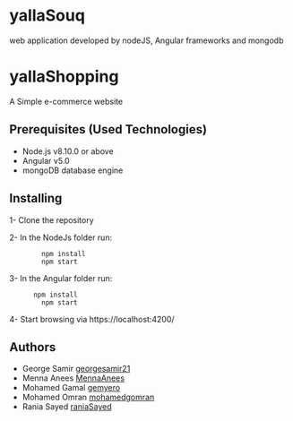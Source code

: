 # yallaSouq
web application developed by nodeJS, Angular frameworks and mongodb 

# yallaShopping

A Simple e-commerce website

## Prerequisites (Used Technologies)

* Node.js v8.10.0 or above
* Angular v5.0
* mongoDB database engine 


## Installing

1- Clone the repository

2- In the NodeJs folder run:
```
		npm install
		npm start
```
3- In the Angular folder run:
```
	  npm install
		npm start
```
4- Start browsing via https://localhost:4200/

## Authors

* George Samir [georgesamir21](https://github.com/georgesamir21)
* Menna Anees [MennaAnees](https://github.com/MennaAnees)
* Mohamed Gamal [gemyero](https://github.com/gemyero)
* Mohamed Omran [mohamedgomran](https://github.com/mohamedgomran) 
* Rania Sayed [raniaSayed](https://github.com/raniaSayed)


